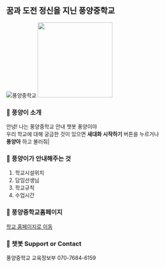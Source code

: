 ## 꿈과 도전 정신을 지닌 풍양중학교 

![풍양중학교](https://user-images.githubusercontent.com/80456991/120893229-1e6a5a80-c64d-11eb-85af-9639943dc71d.PNG)
<img src="https://user-images.githubusercontent.com/80456991/120890550-7483d180-c63e-11eb-886f-3d4f0ab2c986.png" width=200 height=200>

### 📖 풍양이 소개
안녕! 나는 풍양중학교 안내 챗봇 풍양이야  
  우리 학교에 대해 궁금한 것이 있으면 **새대화 시작하기** 버튼을 누르거나  
  **풍양아** 하고 불러줘|  

  
### 📖 풍양이가 안내해주는 것
1. 학교시설위치
2. 담임선생님
3. 학교규칙
4. 수업시간

### 📖 풍양중학교홈페이지
  [학교 홈페이지로 이동](http://www.ny-pungyang.ms.kr)  

### 📖 챗봇 Support or Contact
  풍양중학교 교육정보부 070-7684-6159
